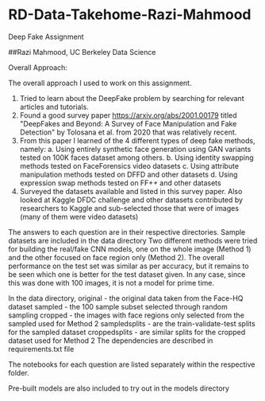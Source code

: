 # RD-Data-Takehome-Razi-Mahmood

Deep Fake Assignment

##Razi Mahmood, UC Berkeley Data Science

Overall Approach:

The overall approach I used to work on this assignment.

1. Tried to learn about the DeepFake problem by searching for relevant articles and tutorials.
2. Found a good survey paper https://arxiv.org/abs/2001.00179 titled "DeepFakes and Beyond: A Survey of Face Manipulation and Fake Detection" by Tolosana et al. from 2020 that was relatively recent.
3. From this paper I learned of the 4 different types of deep fake methods, namely: a. Using entirely synthetic face generation using GAN variants tested on 100K faces dataset among others. b. Using identity swapping methods tested on FaceForensics video datasets c. Using attribute manipulation methods tested on DFFD and other datasets d. Using expression swap methods tested on FF++ and other datasets
4. Surveyed the datasets available and listed in this survey paper. Also looked at Kaggle DFDC challenge and other datasets contributed by researchers to Kaggle and sub-selected those that were of images (many of them were video datasets)


The answers to each question are in their respective directories.
Sample datasets are included in the data directory
Two different methods were tried for building the real/fake CNN models, one on the whole image (Method 1) and the other focused on face region only (Method 2). The overall performance on the test set was similar as per accuracy, but it remains to be seen which one is better for the test dataset given. In any case, since this was done with 100 images, it is not a model for prime time.

In the data directory, 
original - the original data taken from the Face-HQ dataset
sampled - the 100 sample subset selected through random sampling
cropped - the images with face regions only selected from the sampled  used for Method 2
sampledsplits - are the train-validate-test splits for the sampled dataset
croppedsplits - are similar splits for the cropped dataset used for Method 2
The dependencies are described in requirements.txt file

The notebooks for each question are listed separately within the respective folder.

Pre-built models are also included to try out in the models directory